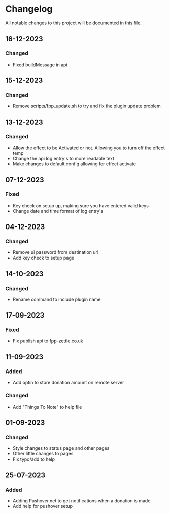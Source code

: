 # Changelog

All notable changes to this project will be documented in this file.

## 16-12-2023
### Changed
- Fixed buildMessage in api

## 15-12-2023
### Changed
- Remove scripts/fpp_update.sh to try and fix the plugin update problem

## 13-12-2023
### Changed
- Allow the effect to be Activated or not. Allowing you to turn off the effect temp
- Change the api log entry's to more readable text
- Make changes to default config allowing for effect activate

## 07-12-2023
### Fixed
- Key check on setup up, making sure you have entered valid keys
- Change date and time format of log entry's

## 04-12-2023
### Changed
- Remove ui  password from destination url
- Add key check to setup page

## 14-10-2023
### Changed
- Rename command to include plugin name

## 17-09-2023
### Fixed
- Fix publish api to fpp-zettle.co.uk

## 11-09-2023
### Added
- Add optin to store donation amount on remote server

### Changed
- Add "Things To Note" to help file

## 01-09-2023
### Changed
- Style changes to status page and other pages
- Other little changes to pages
- Fix typo/add to help

## 25-07-2023
### Added
- Adding Pushover.net to get notifications when a donation is made
- Add help for pushover setup
